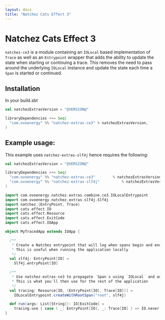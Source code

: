 ```yaml
---
layout: docs
title: "Natchez Cats Effect 3"
---
```


# Natchez Cats Effect 3

`natchez-ce3` is a module containing an `IOLocal` based implementation of `Trace` as well as an `Entrypoint` wrapper 
that adds the ability to update the state when starting or continuing a trace.
This removes the need to pass around the underlying `IOLocal` instance and update the state each time a `Span` is started or continued. 

## Installation

In your build.sbt

```scala
val natchezExtrasVersion = "@VERSION@"

libraryDependencies ++= Seq(
  "com.ovoenergy" %% "natchez-extras-ce3" % natchezExtrasVersion,
)
```

## Example usage:

This example uses `natchez-extras-slf4j` hence requires the following:

```scala
val natchezExtrasVersion = "@VERSION@"

libraryDependencies ++= Seq(
  "com.ovoenergy" %% "natchez-extras-ce3"        % natchezExtrasVersion,
  "com.ovoenergy" %% "natchez-extras-slf4j"          % natchezExtrasVersion
)
```

```scala mdoc
import com.ovoenergy.natchez.extras.combine.ce3.IOLocalEntrypoint
import com.ovoenergy.natchez.extras.slf4j.Slf4j
import natchez.{EntryPoint, Trace}
import cats.effect.IO
import cats.effect.Resource
import cats.effect.ExitCode
import cats.effect.IOApp

object MyTracedApp extends IOApp {

  /**
   * Create a Natchez entrypoint that will log when spans begin and end
   * This is useful when running the application locally
   */
  val slf4j: EntryPoint[IO] =
    Slf4j.entryPoint[IO]

  /**
   * Use natchez-extras-ce3 to propagate `Span`s using `IOLocal` and automatically set them from a wrapped `Entrypoint`.
   * This is what you'll then use for the rest of the application
   */
  val tracing: Resource[IO, (EntryPoint[IO], Trace[IO])] =
    IOLocalEntrypoint.createWithRootSpan("root", slf4j)

  def run(args: List[String]): IO[ExitCode] =
    tracing.use { case ( _: EntryPoint[IO], _: Trace[IO] ) => IO.never } // this is the bit you have to do
}
```
